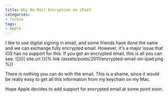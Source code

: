 ```yaml
---
title: Why No Mail Encryption on iPad?
categories:
- Techie
tags:
- Apple
---
```


I like to use digital signing in email, and some friends have done the same and we can exchange fully encrypted email. However, it's a major issue that iOS has no support for this. If you get an encrypted email, this is all you can see.
![]({{ site.url }}{% link /assets/posts/2011/encrypted-email-on-ipad.png %})

There is nothing you can do with the email. This is a shame, since it would be really easy to get all this information from my keychain on my Mac.

Hope Apple decides to add support for encrypted email at some point soon.
